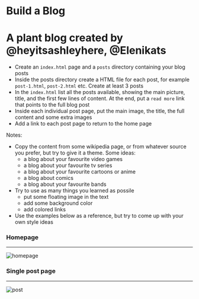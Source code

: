 # Build a Blog

# A plant blog created by @heyitsashleyhere, @Elenikats


- Create an `index.html` page and a `posts` directory containing your blog posts
- Inside the posts directory create a HTML file for each post, for example `post-1.html`, `post-2.html` etc. Create at least 3 posts
- In the `index.html` list all the posts available, showing the main picture, title, and the first few lines of content. At the end, put a `read more` link that points to the full blog post
- Inside each individual post page, put the main image, the title, the full content and some extra images
- Add a link to each post page to return to the home page

Notes:

- Copy the content from some wikipedia page, or from whatever source you prefer, but try to give it a theme. Some ideas:
  - a blog about your favourite video games
  - a blog about your favourite tv series
  - a blog about your favourite cartoons or anime
  - a blog about comics
  - a blog about your favourite bands
- Try to use as many things you learned as possile
  - put some floating image in the text
  - add some background color
  - add colored links
- Use the examples below as a reference, but try to come up with your own style ideas

### Homepage

---

![homepage](homepage.png)

### Single post page

---

![post](post.png)
